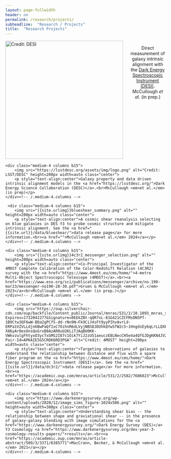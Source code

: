 ```yaml
---
layout: page-fullwidth
header: no
permalink: /research/projects/
subheadline:  "Research / Projects"
title:  "Research Projects"
---
```

<div class="row t60">
    <div class="medium-4 columns b15">
        <img src="https://phyweb.lbl.gov/~rncahn/www/desi.jpg" alt="Credit: DESI" height=auto width=370px class="center">
        <p style="text-align:center">Direct measurement of galaxy intrinsic alignment with the <a href="https://www.desi.lbl.gov/">Dark Energy Spectroscopic Instrument (DESI)</a>.<br>McCullough <em>et al.</em> (in prep.)</p>
    </div><!-- /.medium-4.columns -->

    <div class="medium-4 columns b15">
        <img src="https://lsstdesc.org/assets/img/logo.png" alt="Credit: LSST/DESC" height=200px width=auto class="center">
        <p style="text-align:center">Galaxy property and data driven intrinsic alignment models in the <a href="https://lsstdesc.org/">Dark Energy Science Collaboration (DESC)</a>.<br>McCullough <em>et al.</em> (in prep)</p>
    </div><!-- /.medium-4.columns -->

     <div class="medium-4 columns b15">
        <img src="{{site.urlimg}}blueshear_summary.png" alt="" height=200px width=auto class="center">
        <p style="text-align:center">A cosmic shear reanalysis selecting on blue galaxies in DES Y3 to probe cosmic structure and mitigate intrinsic alignment. See the <a href="{{site.url}}/data/blueshear/">data release page</a> for more information.<br><a href="">McCullough <em>et al.</em> 2024</a></p>
    </div><!-- /.medium-4.columns -->
</div><!-- /.row -->
<div class="row t60">

    <div class="medium-4 columns b15">
        <img src="{{site.urlimg}}4c3r2_messenger_selection.png" alt="" height=200px width=auto class="center">
        <p style="text-align:center">Co-Principal Investigator of the 4MOST Complete Calibration of the Color-Redshift Relation (4C3R2) survey with the <a href="https://www.4most.eu/cms/home/">4-metre Multi-Object Spectroscopic Telescope (4MOST)</a>.<br><a href="https://www.eso.org/sci/publications/messenger/archive/no.190-mar23/messenger-no190-28-30.pdf">Gruen & McCullough <em>et al.</em> 2023</a><br>McCullough <em>et al.</em> (in prep.)</p>
    </div><!-- /.medium-4.columns -->

    <div class="medium-4 columns b15">
        <img src="https://oup.silverchair-cdn.com/oup/backfile/Content_public/Journal/mnras/531/2/10.1093_mnras_stae1316/1/m_stae1316fig5.jpeg?Expires=1732042277&Signature=0EEkZBt-qQR7xL-81G421CZCFMsDN5Pf-1B9Ctw3QF6wW-BDa2gPCfS-dd-rNn9N~Fk9CiJ4sFt9yyPIhvAvrLd-ERPa1VZVLLdjn6BwPaQfIxC7OihnR6dLVyjNBSDJDUhkQYwSfW2c5~1HngdsEy6qLrLLQXECrXDAEwmOPNuXSe6Y3AiodmIKCJIlK73CFDwcRE93tYKrrkAgj0rtLJGjrk-X86yArOexOnsQxGrxB8AzAR0uU2KLiTJAqBU0KK-VWkvzulgFhtyxO3ycTxGMS2I07c1Oik7YiJ2zU51aeuczE8LNecCH5e4a4QfGJDgKKN4JV22CzdPaTFF7TQ__&Key-Pair-Id=APKAIE5G5CRDK6RD3PGA" alt="Credit: 4MOST" height=200px width=auto class="center">
        <p style="text-align:center">Targeting observations of galaxies to understand the relationship between distance and flux with a spare fiber program on the <a href="https://www.4most.eu/cms/home/">Dark Energy Spectroscopic Instrument (DESI)</a>. See the <a href="{{site.url}}/data/dc3r2/">data release page</a> for more information.<br><a href="https://academic.oup.com/mnras/article/531/2/2582/7686823">McCullough <em>et al.</em> 2024</a></p>
    </div><!-- /.medium-4.columns -->

    <div class="medium-4 columns b15">
        <img src="https://www.darkenergysurvey.org/wp-content/uploads/2020/12/image_sims_figure-1024x506.png" alt="" height=auto width=300px class="center">
        <p style="text-align:center">Understanding shear bias -- the relationship between shape and graviational shear -- in the presence of galaxy-galaxy blending with image simulations for the <a href="https://www.darkenergysurvey.org/">Dark Energy Survey (DES)</a> Y3 Cosmology <a href="https://www.darkenergysurvey.org/des-year-3-cosmology-results-papers/">results</a>.<br><a href="https://academic.oup.com/mnras/article-abstract/509/3/3371/6385771">MacCrann, Becker, & McCullough <em>et al.</em> 2021</a></p>
    </div><!-- /.medium-4.columns -->
</div><!-- /.row -->
